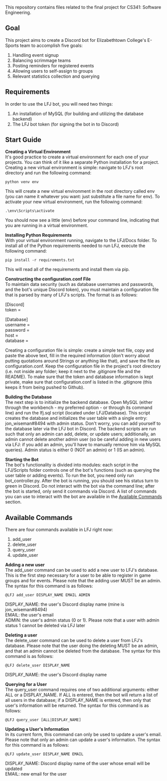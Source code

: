 This repository contains files related to the final project for CS341: Software Engineering.

## Goal  
This project aims to create a Discord bot for Elizabethtown College's E-Sports team to accomplish five goals:  
1. Handling event signup  
2. Balancing scrimmage teams  
3. Posting reminders for registered events  
4. Allowing users to self-assign to groups  
5. Relevant statistics collection and querying  

## Requirements
In order to use the LFJ bot, you will need two things:  

1. An installation of MySQL (for building and utilizing the database backend)  
2. The LFJ bot token (for signing the bot in to Discord)

## Start Guide

**Creating a Virtual Environment**  
It's good practice to create a virtual environment for each one of your projects.  You can think of it like a separate Python installation for a project.  Creating a new virtual environment is simple: navigate to LFJ's root directory and run the following command:

`python venv env`

This will create a new virtual environment in the root directory called env (you can name it whatever you want: just substitute a file name for env).  To activate your new virtual environment, run the following command:

`.\env\Scripts\activate`

You should now see a little (env) before your command line, indicating that you are running in a virtual environment.

**Installing Python Requirements**  
With your virtual environment running, navigate to the LFJ/Docs folder.  To install all of the Python requirements needed to run LFJ, execute the following command:  

`pip install -r requirements.txt`

This will read all of the requirements and install them via pip.

**Constructing the configuration.conf File**  
To maintain data security (such as database usernames and passwords, and the bot's unique Discord token), you must maintain a configuration file that is parsed by many of LFJ's scripts.  The format is as follows:  

[Discord]  
token =   

[Database]  
username =   
password =   
host =   
database =   

Creating a configuration file is simple: create a simple text file, copy and paste the above text, fill in the required information (don't worry about putting quotations around Strings or anything like that), and save the file as configuration.conf.  Keep the configuration file in the project's root directory (i.e. not inside any folder; keep it next to the .gitignore file and the README).  To make sure that the token and database information is kept private, make sure that configuration.conf is listed in the .gitignore (this keeps it from being pushed to Github).

**Building the Database**    
The next step is to initialize the backend database.  Open MySQL (either through the workbench - my preferred option - or through its command line) and run the lfj.sql script (located under LFJ/Database).  This script creates the database and initializes the user table with a single entry: jon_wiseman#8494 with admin status.  Don't worry, you can add yourself to the database later via the LFJ bot in Discord.  The backend scripts are run such that only an admin can add, delete, or update users; additionally, an admin cannot delete another admin user (so be careful adding in new users via LFJ: if you add an admin, you'll have to manually remove him via MySQL queries).  Admin status is either 0 (NOT an admin) or 1 (IS an admin).

**Starting the Bot**  
The bot's functionality is divided into modules: each script in the LFJ/Scripts folder controls one of the bot's functions (such as querying the user table or adding events).  To run the bot, you need only run bot_controller.py.  After the bot is running, you should see his status turn to green in Discord.  Do not interact with the bot via the command line; after the bot is started, only send it commands via Discord.  A list of commands you can use to interact with the bot are available in the [Available Commands](https://github.com/jonwiseman/LFJ/wiki/2.-Available-Commands) section.

## Available Commands  
There are four commands available in LFJ right now:

1. add_user  
2. delete_user  
3. query_user  
4. update_user

**Adding a new user**     
The add_user command can be used to add a new user to LFJ's database.  This is the first step necessary for a user to be able to register in game groups and for events.  Please note that the adding user MUST be an admin.  The syntax for this command is as follows:  

`@LFJ add_user DISPLAY_NAME EMAIL ADMIN`

DISPLAY_NAME: the user's Discord display name (mine is jon_wiseman#8494)  
EMAIL: the user's email  
ADMIN: the user's admin status (0 or 1).  Please note that a user with admin status 1 cannot be deleted via LFJ later

**Deleting a user**    
The delete_user command can be used to delete a user from LFJ's database.  Please note that the user doing the deleting MUST be an admin, and that an admin cannot be deleted from the database.  The syntax for this command is as follows:  

`@LFJ delete_user DISPLAY_NAME`

DISPLAY_NAME: the user's Discord display name  

**Querying for a User**    
The query_user command requires one of two additional arguments: either ALL or a DISPLAY_NAME.  If ALL is entered, then the bot will return a list of all users in the database; if a DISPLAY_NAME is entered, then only that user's information will be returned.  The syntax for this command is as follows:  

`@LFJ query_user [ALL|DISPLAY_NAME]`

**Updating a User's Information**    
In its current form, this command can only be used to update a user's email.  Please note that only an admin can update a user's information.  The syntax for this command is as follows:  

`@LFJ update_user DISPLAY_NAME EMAIL`  

DISPLAY_NAME: Discord display name of the user whose email will be updated  
EMAIL: new email for the user
